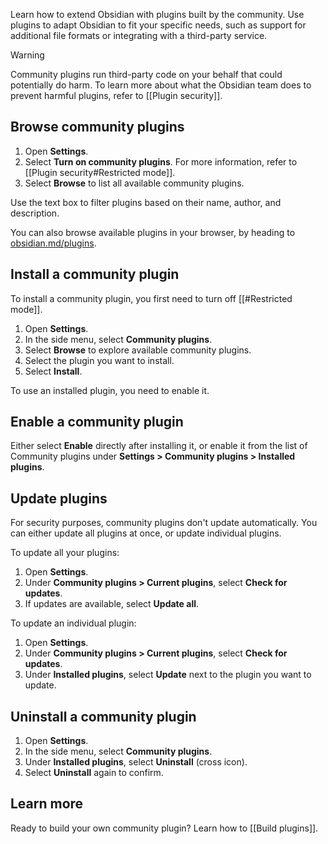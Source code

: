 Learn how to extend Obsidian with plugins built by the community. Use plugins to adapt Obsidian to fit your specific needs, such as support for additional file formats or integrating with a third-party service.

> [!warning]
> Community plugins run third-party code on your behalf that could potentially do harm. To learn more about what the Obsidian team does to prevent harmful plugins, refer to [[Plugin security]].

## Browse community plugins

1. Open **Settings**.
1. Select **Turn on community plugins**. For more information, refer to [[Plugin security#Restricted mode]].
1. Select **Browse** to list all available community plugins.

Use the text box to filter plugins based on their name, author, and description.

You can also browse available plugins in your browser, by heading to [obsidian.md/plugins](https://obsidian.md/plugins).

## Install a community plugin

To install a community plugin, you first need to turn off [[#Restricted mode]].

1. Open **Settings**.
1. In the side menu, select **Community plugins**.
1. Select **Browse** to explore available community plugins.
1. Select the plugin you want to install.
1. Select **Install**.

To use an installed plugin, you need to enable it.

## Enable a community plugin

Either select **Enable** directly after installing it, or enable it from the list of Community plugins under **Settings > Community plugins > Installed plugins**.

## Update plugins

For security purposes, community plugins don't update automatically. You can either update all plugins at once, or update individual plugins.

To update all your plugins:

1. Open **Settings**.
1. Under **Community plugins > Current plugins**, select **Check for updates**.
1. If updates are available, select **Update all**.

To update an individual plugin:

1. Open **Settings**.
1. Under **Community plugins > Current plugins**, select **Check for updates**.
1. Under **Installed plugins**, select **Update** next to the plugin you want to update.

## Uninstall a community plugin

1. Open **Settings**.
1. In the side menu, select **Community plugins**.
1. Under **Installed plugins**, select **Uninstall** (cross icon).
1. Select **Uninstall** again to confirm.

## Learn more

Ready to build your own community plugin? Learn how to [[Build plugins]].
